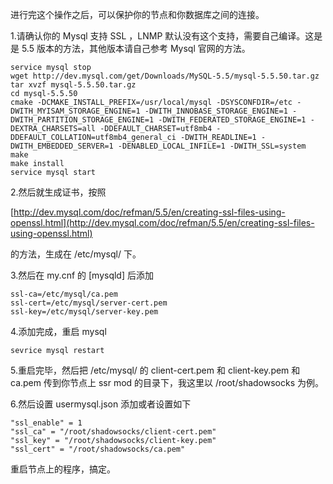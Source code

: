 进行完这个操作之后，可以保护你的节点和你数据库之间的连接。

1.请确认你的 Mysql 支持 SSL ，LNMP 默认没有这个支持，需要自己编译。这是是 5.5 版本的方法，其他版本请自己参考 Mysql 官网的方法。

```
service mysql stop
wget http://dev.mysql.com/get/Downloads/MySQL-5.5/mysql-5.5.50.tar.gz
tar xvzf mysql-5.5.50.tar.gz
cd mysql-5.5.50
cmake -DCMAKE_INSTALL_PREFIX=/usr/local/mysql -DSYSCONFDIR=/etc -DWITH_MYISAM_STORAGE_ENGINE=1 -DWITH_INNOBASE_STORAGE_ENGINE=1 -DWITH_PARTITION_STORAGE_ENGINE=1 -DWITH_FEDERATED_STORAGE_ENGINE=1 -DEXTRA_CHARSETS=all -DDEFAULT_CHARSET=utf8mb4 -DDEFAULT_COLLATION=utf8mb4_general_ci -DWITH_READLINE=1 -DWITH_EMBEDDED_SERVER=1 -DENABLED_LOCAL_INFILE=1 -DWITH_SSL=system
make
make install
service mysql start
```

2.然后就生成证书，按照

[http://dev.mysql.com/doc/refman/5.5/en/creating-ssl-files-using-openssl.html](http://dev.mysql.com/doc/refman/5.5/en/creating-ssl-files-using-openssl.html)

的方法，生成在 /etc/mysql/ 下。

3.然后在 my.cnf 的 [mysqld] 后添加

```
ssl-ca=/etc/mysql/ca.pem
ssl-cert=/etc/mysql/server-cert.pem
ssl-key=/etc/mysql/server-key.pem
```

4.添加完成，重启 mysql

`sevrice mysql restart`

5.重启完毕，然后把 /etc/mysql/ 的 client-cert.pem 和 client-key.pem 和 ca.pem 传到你节点上 ssr mod 的目录下，我这里以 /root/shadowsocks 为例。


6.然后设置 usermysql.json 添加或者设置如下

```
"ssl_enable" = 1
"ssl_ca" = "/root/shadowsocks/client-cert.pem"
"ssl_key" = "/root/shadowsocks/client-key.pem"
"ssl_cert" = "/root/shadowsocks/ca.pem"
```


重启节点上的程序，搞定。

